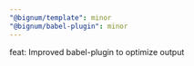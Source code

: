 ```yaml
---
"@bignum/template": minor
"@bignum/babel-plugin": minor
---
```


feat: Improved babel-plugin to optimize output
